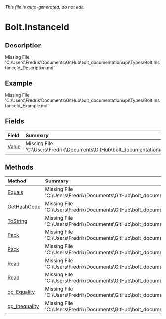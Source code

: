 *This file is auto-generated, do not edit.*

# Bolt.InstanceId
## Description
Missing File 'C:\Users\Fredrik\Documents\GitHub\bolt_documentation\api\Types\Bolt.InstanceId_Description.md'
## Example
Missing File 'C:\Users\Fredrik\Documents\GitHub\bolt_documentation\api\Types\Bolt.InstanceId_Example.md'
## Fields
| Field | Summary |
|:-----|:--------|
|[Value](Bolt.InstanceId/F/Value.md)|Missing File 'C:\Users\Fredrik\Documents\GitHub\bolt_documentation\api\Types\Bolt.InstanceId\F\Value_Summary.md'|
## Methods
| Method | Summary |
|:-----|:--------|
|[Equals](Bolt.InstanceId/M/Equals.md)|Missing File 'C:\Users\Fredrik\Documents\GitHub\bolt_documentation\api\Types\Bolt.InstanceId\M\Equals_Summary.md'|
|[GetHashCode](Bolt.InstanceId/M/GetHashCode.md)|Missing File 'C:\Users\Fredrik\Documents\GitHub\bolt_documentation\api\Types\Bolt.InstanceId\M\GetHashCode_Summary.md'|
|[ToString](Bolt.InstanceId/M/ToString.md)|Missing File 'C:\Users\Fredrik\Documents\GitHub\bolt_documentation\api\Types\Bolt.InstanceId\M\ToString_Summary.md'|
|[Pack](Bolt.InstanceId/M/Pack.md)|Missing File 'C:\Users\Fredrik\Documents\GitHub\bolt_documentation\api\Types\Bolt.InstanceId\M\Pack_Summary.md'|
|[Pack](Bolt.InstanceId/M/Pack.md)|Missing File 'C:\Users\Fredrik\Documents\GitHub\bolt_documentation\api\Types\Bolt.InstanceId\M\Pack_Summary.md'|
|[Read](Bolt.InstanceId/M/Read.md)|Missing File 'C:\Users\Fredrik\Documents\GitHub\bolt_documentation\api\Types\Bolt.InstanceId\M\Read_Summary.md'|
|[Read](Bolt.InstanceId/M/Read.md)|Missing File 'C:\Users\Fredrik\Documents\GitHub\bolt_documentation\api\Types\Bolt.InstanceId\M\Read_Summary.md'|
|[op_Equality](Bolt.InstanceId/M/op_Equality.md)|Missing File 'C:\Users\Fredrik\Documents\GitHub\bolt_documentation\api\Types\Bolt.InstanceId\M\op_Equality_Summary.md'|
|[op_Inequality](Bolt.InstanceId/M/op_Inequality.md)|Missing File 'C:\Users\Fredrik\Documents\GitHub\bolt_documentation\api\Types\Bolt.InstanceId\M\op_Inequality_Summary.md'|

